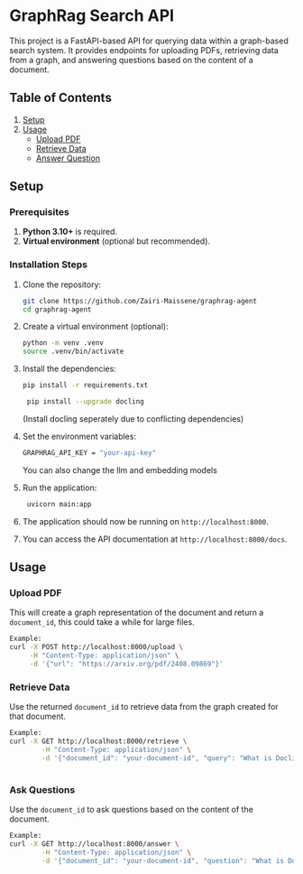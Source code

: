 # GraphRag Search API

This project is a FastAPI-based API for querying data within a graph-based search system. It provides endpoints for uploading PDFs, retrieving data from a graph, and answering questions based on the content of a document.

## Table of Contents
1. [Setup](#setup)
2. [Usage](#usage)
    - [Upload PDF](#upload-pdf)
    - [Retrieve Data](#retrieve-data)
    - [Answer Question](#answer-question)



## Setup

### Prerequisites

1. **Python 3.10+** is required.
2. **Virtual environment** (optional but recommended).



### Installation Steps

1. Clone the repository:

   ```bash
   git clone https://github.com/Zairi-Maissene/graphrag-agent
   cd graphrag-agent
    ```
2. Create a virtual environment (optional):

   ```bash
   python -m venv .venv
   source .venv/bin/activate
   ```
3. Install the dependencies:

   ```bash
   pip install -r requirements.txt
   ```
   ```bash
    pip install --upgrade docling
    ```
   (Install docling seperately due to conflicting dependencies) 
   
4. Set the environment variables:

   ```bash
   GRAPHRAG_API_KEY = "your-api-key"
   ```
   You can also change the llm and embedding models

5. Run the application:
   ```bash
    uvicorn main:app 
    ```
   
6. The application should now be running on `http://localhost:8000`.

7. You can access the API documentation at `http://localhost:8000/docs`.


## Usage

### Upload PDF
This will create a graph representation of the document and return a `document_id`, this could take a while for large files.
```bash
Example:
curl -X POST http://localhost:8000/upload \
     -H "Content-Type: application/json" \
     -d '{"url": "https://arxiv.org/pdf/2408.09869"}'
```
### Retrieve Data
Use the returned `document_id` to retrieve data from the graph created for that document.
```bash
Example:
curl -X GET http://localhost:8000/retrieve \
        -H "Content-Type: application/json" \
        -d '{"document_id": "your-document-id", "query": "What is Docling?"}'
    
```
### Ask Questions

Use the `document_id` to ask questions based on the content of the document.
```bash
Example:
curl -X GET http://localhost:8000/answer \
        -H "Content-Type: application/json" \
        -d '{"document_id": "your-document-id", "question": "What is Docling?"}'
```


